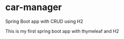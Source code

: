 # car-manager
Spring Boot app with CRUD using H2

This is my first spring boot app with thymeleaf and H2
